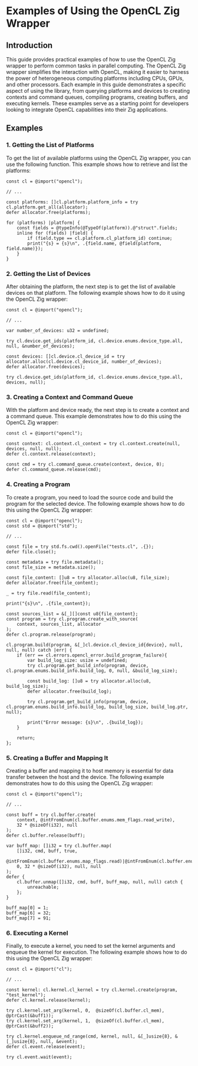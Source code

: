 # Examples of Using the OpenCL Zig Wrapper

## Introduction

This guide provides practical examples of how to use the OpenCL Zig wrapper to perform common tasks in parallel computing. The OpenCL Zig wrapper simplifies the interaction with OpenCL, making it easier to harness the power of heterogeneous computing platforms including CPUs, GPUs, and other processors. Each example in this guide demonstrates a specific aspect of using the library, from querying platforms and devices to creating contexts and command queues, compiling programs, creating buffers, and executing kernels. These examples serve as a starting point for developers looking to integrate OpenCL capabilities into their Zig applications.

## Examples

### 1. Getting the List of Platforms

To get the list of available platforms using the OpenCL Zig wrapper, you can use the following function. This example shows how to retrieve and list the platforms:

```zig
const cl = @import("opencl");

// ...

const platforms: []cl.platform.platform_info = try cl.platform.get_all(allocator);
defer allocator.free(platforms);

for (platforms) |platform| {
    const fields = @typeInfo(@TypeOf(platform)).@"struct".fields;
    inline for (fields) |field| {
        if (field.type == cl.platform.cl_platform_id) continue;
        print("{s} = {s}\n", .{field.name, @field(platform, field.name)});
    }
} 
```

### 2. Getting the List of Devices

After obtaining the platform, the next step is to get the list of available devices on that platform. The following example shows how to do it using the OpenCL Zig wrapper:

```zig
const cl = @import("opencl");

// ...

var number_of_devices: u32 = undefined;

try cl.device.get_ids(platform_id, cl.device.enums.device_type.all, null, &number_of_devices);

const devices: []cl.device.cl_device_id = try allocator.alloc(cl.device.cl_device_id, number_of_devices);
defer allocator.free(devices);

try cl.device.get_ids(platform_id, cl.device.enums.device_type.all, devices, null);
```

### 3. Creating a Context and Command Queue

With the platform and device ready, the next step is to create a context and a command queue. This example demonstrates how to do this using the OpenCL Zig wrapper:

```zig
const cl = @import("opencl");

const context: cl.context.cl_context = try cl.context.create(null, devices, null, null);
defer cl.context.release(context);

const cmd = try cl.command_queue.create(context, device, 0);
defer cl.command_queue.release(cmd);
```

### 4. Creating a Program

To create a program, you need to load the source code and build the program for the selected device. The following example shows how to do this using the OpenCL Zig wrapper:

```zig
const cl = @import("opencl");
const std = @import("std");

// ...

const file = try std.fs.cwd().openFile("tests.cl", .{});
defer file.close();

const metadata = try file.metadata();
const file_size = metadata.size();

const file_content: []u8 = try allocator.alloc(u8, file_size);
defer allocator.free(file_content);

_ = try file.read(file_content);

print("{s}\n", .{file_content});

const sources_list = &[_][]const u8{file_content};
const program = try cl.program.create_with_source(
    context, sources_list, allocator
);
defer cl.program.release(program);

cl.program.build(program, &[_]cl.device.cl_device_id{device}, null, null, null) catch |err| {
    if (err == cl.errors.opencl_error.build_program_failure){
        var build_log_size: usize = undefined;
        try cl.program.get_build_info(program, device, cl.program.enums.build_info.build_log, 0, null, &build_log_size);

        const build_log: []u8 = try allocator.alloc(u8, build_log_size);
        defer allocator.free(build_log);

        try cl.program.get_build_info(program, device, cl.program.enums.build_info.build_log, build_log_size, build_log.ptr, null);

        print("Error message: {s}\n", .{build_log});
    }

    return;
};
```

### 5. Creating a Buffer and Mapping It

Creating a buffer and mapping it to host memory is essential for data transfer between the host and the device. The following example demonstrates how to do this using the OpenCL Zig wrapper:

```zig
const cl = @import("opencl");

// ...

const buff = try cl.buffer.create(
    context, @intFromEnum(cl.buffer.enums.mem_flags.read_write),
    32 * @sizeOf(i32), null
);
defer cl.buffer.release(buff);

var buff_map: []i32 = try cl.buffer.map(
    []i32, cmd, buff, true,
    @intFromEnum(cl.buffer.enums.map_flags.read)|@intFromEnum(cl.buffer.enums.map_flags.write),
    0, 32 * @sizeOf(i32), null, null
);
defer {
    cl.buffer.unmap([]i32, cmd, buff, buff_map, null, null) catch {
        unreachable;
    };
}

buff_map[0] = 1;
buff_map[6] = 32;
buff_map[7] = 91;
```

### 6. Executing a Kernel

Finally, to execute a kernel, you need to set the kernel arguments and enqueue the kernel for execution. The following example shows how to do this using the OpenCL Zig wrapper:

```zig
const cl = @import("cl");

// ...

const kernel: cl.kernel.cl_kernel = try cl.kernel.create(program, "test_kernel");
defer cl.kernel.release(kernel);

try cl.kernel.set_arg(kernel, 0,  @sizeOf(cl.buffer.cl_mem), @ptrCast(&buff1));
try cl.kernel.set_arg(kernel, 1,  @sizeOf(cl.buffer.cl_mem), @ptrCast(&buff2));

try cl.kernel.enqueue_nd_range(cmd, kernel, null, &[_]usize{8}, &[_]usize{8}, null, &event);
defer cl.event.release(event);

try cl.event.wait(event);
```

